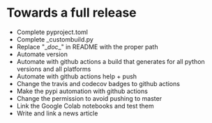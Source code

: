 # Towards a full release

  * Complete pyproject.toml
  * Complete _custombuild.py
  * Replace "\__doc__" in README with the proper path
  * Automate version
  * Automate with github actions a build that generates for all python versions and all platforms
  * Automate with github actions  help + push
  * Change the travis and codecov badges to github actions
  * Make the pypi automation with github actions
  * Change the permission to avoid pushing to master
  * Link the Google Colab notebooks and test them
  * Write and link a news article
